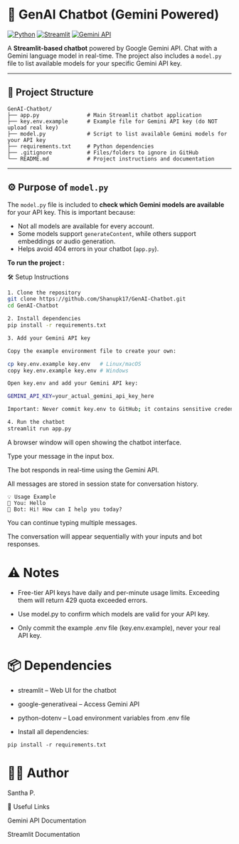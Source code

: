 # 🤖 GenAI Chatbot (Gemini Powered)

[![Python](https://img.shields.io/badge/Python-3.12-blue)](https://www.python.org/)
[![Streamlit](https://img.shields.io/badge/Streamlit-✔️-green)](https://streamlit.io/)
[![Gemini API](https://img.shields.io/badge/Gemini-API-orange)](https://ai.google.com/)

A **Streamlit-based chatbot** powered by Google Gemini API. Chat with a Gemini language model in real-time. The project also includes a `model.py` file to list available models for your specific Gemini API key.

---

## 📂 Project Structure

```text
GenAI-Chatbot/
├── app.py               # Main Streamlit chatbot application
├── key.env.example      # Example file for Gemini API key (do NOT upload real key)
├── model.py             # Script to list available Gemini models for your API key
├── requirements.txt     # Python dependencies
├── .gitignore           # Files/folders to ignore in GitHub
└── README.md            # Project instructions and documentation
```


---

## ⚙️ Purpose of `model.py`

The `model.py` file is included to **check which Gemini models are available** for your API key. This is important because:

- Not all models are available for every account.  
- Some models support `generateContent`, while others support embeddings or audio generation.  
- Helps avoid 404 errors in your chatbot (`app.py`).  

**To run the project :**

🛠 Setup Instructions
```bash
1. Clone the repository
git clone https://github.com/Shanupk17/GenAI-Chatbot.git
cd GenAI-Chatbot

2. Install dependencies
pip install -r requirements.txt

3. Add your Gemini API key

Copy the example environment file to create your own:

cp key.env.example key.env   # Linux/macOS
copy key.env.example key.env # Windows

Open key.env and add your Gemini API key:

GEMINI_API_KEY=your_actual_gemini_api_key_here

Important: Never commit key.env to GitHub; it contains sensitive credentials.

4. Run the chatbot
streamlit run app.py
```

A browser window will open showing the chatbot interface.

Type your message in the input box.

The bot responds in real-time using the Gemini API.

All messages are stored in session state for conversation history.
```
💡 Usage Example
🧑 You: Hello
🤖 Bot: Hi! How can I help you today?

```
You can continue typing multiple messages.

The conversation will appear sequentially with your inputs and bot responses.

# ⚠️ Notes

- Free-tier API keys have daily and per-minute usage limits. Exceeding them will return 429 quota exceeded errors.

- Use model.py to confirm which models are valid for your API key.

- Only commit the example .env file (key.env.example), never your real API key.

# 📦 Dependencies

- streamlit – Web UI for the chatbot

- google-generativeai – Access Gemini API

- python-dotenv – Load environment variables from .env file

- Install all dependencies:
```
pip install -r requirements.txt
```

# 👨‍💻 Author

Santha P.

🔗 Useful Links

Gemini API Documentation

Streamlit Documentation

